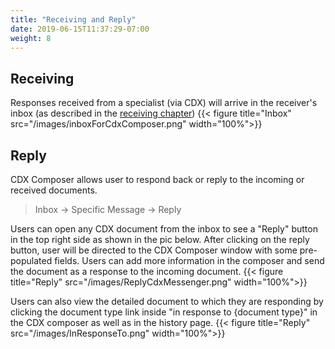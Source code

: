 ```yaml
---
title: "Receiving and Reply"
date: 2019-06-15T11:37:29-07:00
weight: 8
---
```

## Receiving
Responses received from a specialist (via CDX) will arrive in the receiver's inbox (as described in the [receiving chapter](../../009_receiving/cdx_06))
{{< figure title="Inbox" src="/images/inboxForCdxComposer.png" width="100%">}}
## Reply
CDX Composer allows user to respond back or reply to the incoming or received documents. 
> Inbox → Specific Message → Reply

Users can open any CDX document from the inbox to see a "Reply" button in the top right side as shown in the pic below.
After clicking on the reply button, user will be directed to the CDX Composer window with some pre-populated fields.
Users can add more information in the composer and send the document as a response to the incoming document.
{{< figure title="Reply" src="/images/ReplyCdxMessenger.png" width="100%">}}

Users can also view the detailed document to which they are responding by clicking the document type link inside "in response to {document type}" in the CDX composer as well as in the history page.
{{< figure title="Reply" src="/images/InResponseTo.png" width="100%">}}